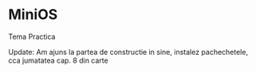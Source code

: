 # MiniOS
Tema Practica

Update: Am ajuns la partea de constructie in sine, instalez pachechetele, cca jumatatea cap. 8 din carte
